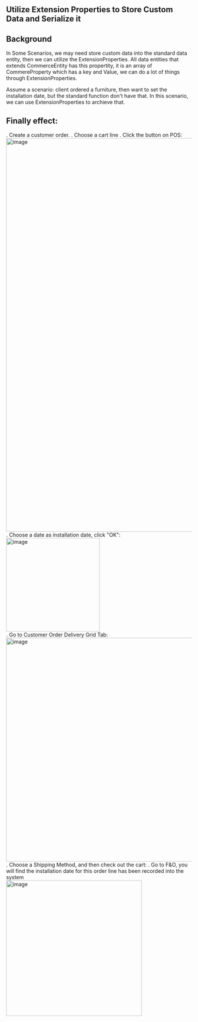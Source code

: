 ## Utilize Extension Properties to Store Custom Data and Serialize it

## Background 
In Some Scenarios, we may need store custom data into the standard data entity,  then we can utilize the ExtensionProperties. All data entities that extends CommerceEntity has this propertity, it is an array of CommereProperty which has a key and Value, we can do a lot of things through ExtensionProperties.

Assume a scenario: client ordered a furniture, then want to set the installation date, but the standard function don't have that. In this scenario, we can use ExtensionProperties to archieve that.

## Finally effect:
. Create a customer order.
. Choose a cart line
. Click the button on POS:
  <img width="1068" alt="image" src="https://github.com/user-attachments/assets/9084793f-4504-447e-a838-c2d94927bf8d" /><br>
. Choose a date as installation date, click "OK":
  <img width="254" alt="image" src="https://github.com/user-attachments/assets/5c31f3b9-5d84-4044-ae3a-60e11adf91af" /> <br/>
. Go to Customer Order Delivery Grid Tab:<br/>
  <img width="607" alt="image" src="https://github.com/user-attachments/assets/41da8a95-c5dc-487e-b69a-baa2a5750867" />
. Choose a Shipping Method, and then check out the cart:
. Go to F&O, you will find the installation date for this order line has been recorded into the system<br/>
  <img width="368" alt="image" src="https://github.com/user-attachments/assets/7c8d7b0a-f25b-43e7-a128-8c591ede80bd" />





